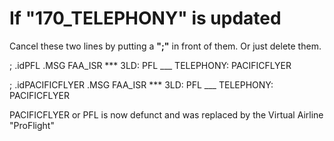 # If "**170_TELEPHON**Y" is updated

Cancel these two lines by putting a **";"** in front of them. Or just delete them.

; .idPFL .MSG FAA_ISR *** 3LD: PFL ___ TELEPHONY: PACIFICFLYER

; .idPACIFICFLYER .MSG FAA_ISR *** 3LD: PFL ___ TELEPHONY: PACIFICFLYER

PACIFICFLYER or PFL is now defunct and was replaced by the Virtual Airline "ProFlight"
